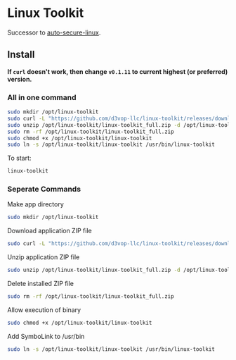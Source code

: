 # Linux Toolkit

Successor to [auto-secure-linux](https://github.com/d3vop-llc/auto-secure-linux).

## Install

**If `curl` doesn't work, then change `v0.1.11` to current highest (or preferred) version.**

### All in one command

```bash
sudo mkdir /opt/linux-toolkit
sudo curl -L "https://github.com/d3vop-llc/linux-toolkit/releases/download/v0.1.12/linux-toolkit_full.zip" -o /opt/linux-toolkit/linux-toolkit_full.zip
sudo unzip /opt/linux-toolkit/linux-toolkit_full.zip -d /opt/linux-toolkit
sudo rm -rf /opt/linux-toolkit/linux-toolkit_full.zip
sudo chmod +x /opt/linux-toolkit/linux-toolkit
sudo ln -s /opt/linux-toolkit/linux-toolkit /usr/bin/linux-toolkit
```

To start:

```bash
linux-toolkit
```

### Seperate Commands

Make app directory

```bash
sudo mkdir /opt/linux-toolkit
```

Download application ZIP file

```bash
sudo curl -L "https://github.com/d3vop-llc/linux-toolkit/releases/download/v0.1.12/linux-toolkit_full.zip" -o /opt/linux-toolkit/linux-toolkit_full.zip
```

Unzip application ZIP file

```bash
sudo unzip /opt/linux-toolkit/linux-toolkit_full.zip -d /opt/linux-toolkit
```

Delete installed ZIP file

```bash
sudo rm -rf /opt/linux-toolkit/linux-toolkit_full.zip
```

Allow execution of binary

```bash
sudo chmod +x /opt/linux-toolkit/linux-toolkit
```

Add SymboLink to /usr/bin

```bash
sudo ln -s /opt/linux-toolkit/linux-toolkit /usr/bin/linux-toolkit
```
